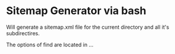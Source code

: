 # Sitemap Generator via bash

Will generate a sitemap.xml file for the current directory and all it's subdirectires.

The options of find are located in ...
